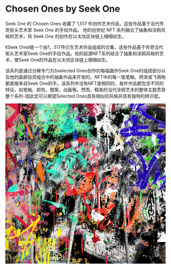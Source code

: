 # Chosen Ones by Seek One

Seek One 的 Chosen Ones 收藏了 1,517 件创作艺术作品，这些作品基于当代传奇街头艺术家 Seek One 的手绘作品。 他的创世纪 NFT 系列融合了抽象和涂鸦风格的艺术，将 Seek One 的创作在以太坊区块链上栩栩如生。

《Seek One》是一个由1，517件衍生艺术作品组成的合集，这些作品基于传奇当代街头艺术家Seek One的手绘作品。他的起源NFT系列结合了抽象和涂鸦风格的艺术，使Seek One的作品在以太坊区块链上栩栩如生。

该系列是通过分解专门为Sselected Ones创作的每幅画作Seek One的组成部分以及他的画廊投资组合中的抽象作品来开发的。NFT中的每一笔笔触，喷漆或飞溅物都直接来自Seek One的手。该系列中没有NFT是相同的，每件作品都包含不同的特征，如笔触，颜色，图案，动画等。然而，精美的当代涂鸦艺术的整体主题贯穿整个系列-因此您可以期望Selected Ones具有相似的风格并具有独特的辨识度。

![nft](unnamed.png)
